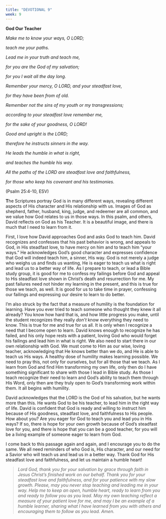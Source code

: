 ```yaml
---
title: "DEVOTIONAL 9"
week: 9
---
```


**God Our Teacher**

*Make me to know your ways, O LORD;*

*teach me your paths.*

*Lead me in your truth and teach me,*

*for you are the God of my salvation;*

*for you I wait all the day long.*

*Remember your mercy, O LORD, and your steadfast love,*

*for they have been from of old.*

*Remember not the sins of my youth or my transgressions;*

*according to your steadfast love remember me,*

*for the sake of your goodness, O LORD!*

*Good and upright is the LORD;*

*therefore he instructs sinners in the way.*

*He leads the humble in what is right,*

*and teaches the humble his way.*

*All the paths of the LORD are steadfast love and faithfulness,*

*for those who keep his covenant and his testimonies.*

(Psalm 25:4-10, ESV)

**T**he Scriptures portray God is in many different ways, revealing
different aspects of His character and His relationship with us. Images
of God as shepherd, father, husband, king, judge, and redeemer are all
common, and we value how God relates to us in those ways. In this psalm,
and others, David reflects on God as his Teacher. It is a beautiful
image, and there is much that I need to learn from it.

First, I love how David approaches God and asks God to teach him. David
recognizes and confesses that his past behavior is wrong, and appeals to
God, in His steadfast love, to have mercy on him and to teach him “your
ways.” He acknowledges God’s good character and expresses confidence
that God will indeed teach him, a sinner, His way. God is not merely a
judge who weighs us and finds us wanting, He is eager to teach us what
is right and lead us to a better way of life. As I prepare to teach, or
lead a Bible study group, it is good for me to confess my failings
before God and appeal to His steadfast love shown in Christ’s death and
resurrection for me. My past failures need not hinder my learning in the
present, and this is true for those we teach, as well. It is good for us
to take time in prayer, confessing our failings and expressing our
desire to learn to do better.

I’m also struck by the fact that a measure of humility is the foundation
for learning. Have you ever tried to teach someone who thought they knew
it all already? You know how hard that is, and how little progress you
make, until the student recognizes they really *don’t* know everything
they need to know. This is true for me and true for us all. It is only
when I recognize a need that I become open to learn. David knows enough
to recognize he has failed, and his only hope rests with a patient,
loving God who would forget his failings and lead him in what is right.
We also need to start there in our own relationship with God. We must
come to Him as our wise, loving teacher, acknowledging that He knows
better than we do, and He is able to teach us His ways. A healthy dose
of humility makes learning possible. We need to pray this, not only for
ourselves, but for all those that we teach. As I learn from God and find
Him transforming my own life, only then do I have something significant
to share with those I lead in Bible study. As those I teach recognize
their need to learn and God’s ability to teach them through His Word,
only then are they truly open to God’s transforming work within them. It
all begins with humility.

David acknowledges that the LORD is the God of his salvation, but he
wants more than this. He wants God to be his teacher, to lead him in the
right way of life. David is confident that God is ready and willing to
instruct him because of His goodness, steadfast love, and faithfulness
to His people. How about you? Are you eager for God to teach you and
lead you in His ways? If so, there is hope for your own growth because
of God’s steadfast love for you, and there is hope that you can be a
good teacher, for you will be a living example of someone eager to learn
from God.

I come back to this passage again and again, and I encourage you to do
the same. We all need reminders of who God is, His character, and our
need for a Savior who will teach us and lead us in a better way. Thank
God for His steadfast love and faithfulness, and let us maintain a
humble heart!

> *Lord God, thank you for your salvation by grace through faith in
> Jesus Christ’s finished work on our behalf. Thank you for your
> steadfast love and faithfulness, and for your patience with my slow
> growth. Please, may you never stop teaching and leading me in your
> way. Help me to keep an open, humble heart, ready to learn from you
> and ready to follow you as you lead. May my own teaching reflect a
> measure of your patient love for me, and may I be an example of a
> humble learner, sharing what I have learned from you with others and
> encouraging them to follow as you lead. Amen.*
